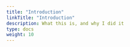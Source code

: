 ```yaml
---
title: "Introduction"
linkTitle: "Introduction"
description: What this is, and why I did it
type: docs
weight: 10
---
```

